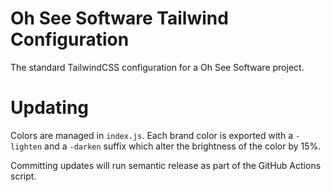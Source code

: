 # Oh See Software Tailwind Configuration

The standard TailwindCSS configuration for a Oh See Software project.

# Updating

Colors are managed in `index.js`. Each brand color is exported with a `-lighten` and a `-darken` suffix which alter the brightness of the color by 15%.

Committing updates will run semantic release as part of the GitHub Actions script.

